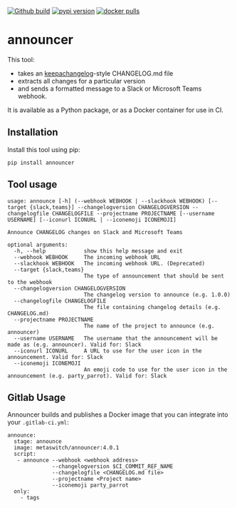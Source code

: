 [![Github build](https://img.shields.io/github/workflow/status/metaswitch/announcer/Announcer)](https://github.com/Metaswitch/announcer)
[![pypi version](https://img.shields.io/pypi/v/announcer)](https://pypi.org/project/announcer/)
[![docker pulls](https://img.shields.io/docker/pulls/metaswitch/announcer)](https://hub.docker.com/r/metaswitch/announcer)

# announcer

This tool:
* takes an [keepachangelog](https://keepachangelog.com/en/1.0.0/)-style CHANGELOG.md file
* extracts all changes for a particular version
* and sends a formatted message to a Slack or Microsoft Teams webhook.

It is available as a Python package, or as a Docker container for use in CI.

## Installation

Install this tool using pip:

```
pip install announcer
```

## Tool usage

```
usage: announce [-h] (--webhook WEBHOOK | --slackhook WEBHOOK) [--target {slack,teams}] --changelogversion CHANGELOGVERSION --changelogfile CHANGELOGFILE --projectname PROJECTNAME [--username USERNAME] [--iconurl ICONURL | --iconemoji ICONEMOJI]

Announce CHANGELOG changes on Slack and Microsoft Teams

optional arguments:
  -h, --help            show this help message and exit
  --webhook WEBHOOK     The incoming webhook URL
  --slackhook WEBHOOK   The incoming webhook URL. (Deprecated)
  --target {slack,teams}
                        The type of announcement that should be sent to the webhook
  --changelogversion CHANGELOGVERSION
                        The changelog version to announce (e.g. 1.0.0)
  --changelogfile CHANGELOGFILE
                        The file containing changelog details (e.g. CHANGELOG.md)
  --projectname PROJECTNAME
                        The name of the project to announce (e.g. announcer)
  --username USERNAME   The username that the announcement will be made as (e.g. announcer). Valid for: Slack
  --iconurl ICONURL     A URL to use for the user icon in the announcement. Valid for: Slack
  --iconemoji ICONEMOJI
                        An emoji code to use for the user icon in the announcement (e.g. party_parrot). Valid for: Slack
```

## Gitlab Usage

Announcer builds and publishes a Docker image that you can integrate into your `.gitlab-ci.yml`:

```
announce:
  stage: announce
  image: metaswitch/announcer:4.0.1
  script:
   - announce --webhook <webhook address>
              --changelogversion $CI_COMMIT_REF_NAME
              --changelogfile <CHANGELOG.md file>
              --projectname <Project name>
              --iconemoji party_parrot
  only:
    - tags
```
